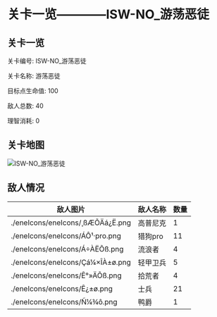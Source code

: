 # 关卡一览————ISW-NO_游荡恶徒


## 关卡一览

关卡编号: ISW-NO_游荡恶徒

关卡名称: 游荡恶徒

目标点生命值: 100

敌人总数: 40

理智消耗: 0


## 关卡地图
![ISW-NO_游荡恶徒](./oprMap/ISW-NO_游荡恶徒.png)

## 敌人情况

| 敌人图片 | 敌人名称 | 数量  |
|---------|-----|-----|
| ./eneIcons/eneIcons/¸ßÆÕÄá¿Ë.png| 高普尼克  |   1  |
| ./eneIcons/eneIcons/ÁÔ¹·pro.png| 猎狗pro  |   11  |
| ./eneIcons/eneIcons/Á÷ÀËÕß.png| 流浪者  |   4  |
| ./eneIcons/eneIcons/Çá¼×ÎÀ±ø.png| 轻甲卫兵  |   5  |
| ./eneIcons/eneIcons/Ê°»ÄÕß.png| 拾荒者  |   4  |
| ./eneIcons/eneIcons/Ê¿±ø.png| 士兵  |   21  |
| ./eneIcons/eneIcons/Ñ¼¾ô.png| 鸭爵  |   1  |
